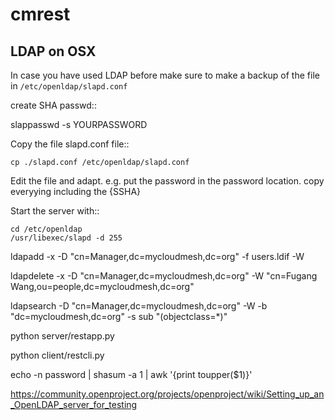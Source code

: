 cmrest
======


LDAP on OSX
-------------------------------------------------------------

In case you have used LDAP before make sure to make a backup of the
file in `/etc/openldap/slapd.conf`

create SHA passwd::

  slappasswd -s YOURPASSWORD

Copy the file slapd.conf file::

	cp ./slapd.conf /etc/openldap/slapd.conf

Edit the file and adapt. e.g. put the password in the password
location. copy everyying including the {SSHA}

Start the server with::

	cd /etc/openldap
	/usr/libexec/slapd -d 255


ldapadd -x -D "cn=Manager,dc=mycloudmesh,dc=org" -f users.ldif -W

ldapdelete -x -D "cn=Manager,dc=mycloudmesh,dc=org"  -W "cn=Fugang Wang,ou=people,dc=mycloudmesh,dc=org"

ldapsearch -D "cn=Manager,dc=mycloudmesh,dc=org" -W -b "dc=mycloudmesh,dc=org" -s sub "(objectclass=*)"



python server/restapp.py



python client/restcli.py



echo -n password | shasum -a 1 | awk '{print toupper($1)}'


https://community.openproject.org/projects/openproject/wiki/Setting_up_an_OpenLDAP_server_for_testing
